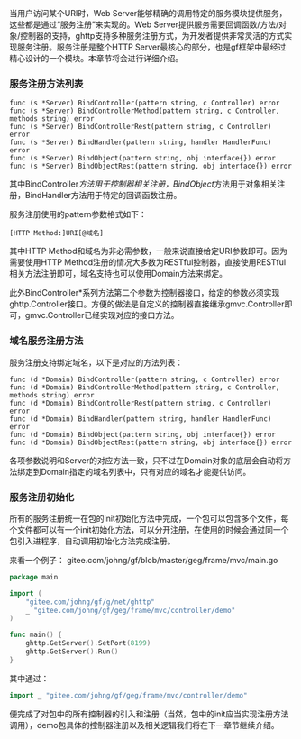 当用户访问某个URI时，Web Server能够精确的调用特定的服务模块提供服务，这些都是通过“服务注册”来实现的。Web Server提供服务需要回调函数/方法/对象/控制器的支持，ghttp支持多种服务注册方式，为开发者提供非常灵活的方式实现服务注册。服务注册是整个HTTP Server最核心的部分，也是gf框架中最经过精心设计的一个模块。本章节将会进行详细介绍。

### 服务注册方法列表

    func (s *Server) BindController(pattern string, c Controller) error
    func (s *Server) BindControllerMethod(pattern string, c Controller, methods string) error
    func (s *Server) BindControllerRest(pattern string, c Controller) error
    func (s *Server) BindHandler(pattern string, handler HandlerFunc) error
    func (s *Server) BindObject(pattern string, obj interface{}) error
    func (s *Server) BindObjectRest(pattern string, obj interface{}) error

其中BindController*方法用于控制器相关注册，BindObject*方法用于对象相关注册，BindHandler方法用于特定的回调函数注册。

服务注册使用的pattern参数格式如下：

	[HTTP Method:]URI[@域名]

其中HTTP Method和域名为非必需参数，一般来说直接给定URI参数即可。因为需要使用HTTP Method注册的情况大多数为RESTful控制器，直接使用RESTful相关方法注册即可，域名支持也可以使用Domain方法来绑定。

此外BindController*系列方法第二个参数为控制器接口，给定的参数必须实现ghttp.Controller接口。方便的做法是自定义的控制器直接继承gmvc.Controller即可，gmvc.Controller已经实现对应的接口方法。


### 域名服务注册方法
服务注册支持绑定域名，以下是对应的方法列表：

    func (d *Domain) BindController(pattern string, c Controller) error
    func (d *Domain) BindControllerMethod(pattern string, c Controller, methods string) error
    func (d *Domain) BindControllerRest(pattern string, c Controller) error
    func (d *Domain) BindHandler(pattern string, handler HandlerFunc) error
    func (d *Domain) BindObject(pattern string, obj interface{}) error
    func (d *Domain) BindObjectRest(pattern string, obj interface{}) error
    
各项参数说明和Server的对应方法一致，只不过在Domain对象的底层会自动将方法绑定到Domain指定的域名列表中，只有对应的域名才能提供访问。

### 服务注册初始化
所有的服务注册统一在包的init初始化方法中完成，一个包可以包含多个文件，每个文件都可以有一个init初始化方法，可以分开注册，在使用的时候会通过同一个包引入进程序，自动调用初始化方法完成注册。

来看一个例子：
gitee.com/johng/gf/blob/master/geg/frame/mvc/main.go
```go
package main

import (
    "gitee.com/johng/gf/g/net/ghttp"
    _ "gitee.com/johng/gf/geg/frame/mvc/controller/demo"
)

func main() {
    ghttp.GetServer().SetPort(8199)
    ghttp.GetServer().Run()
}
```
其中通过：
```go
import _ "gitee.com/johng/gf/geg/frame/mvc/controller/demo"
```
便完成了对包中的所有控制器的引入和注册（当然，包中的init应当实现注册方法调用），demo包具体的控制器注册以及相关逻辑我们将在下一章节继续介绍。











